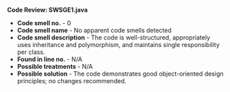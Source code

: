 **Code Review: SWSGE1.java**

- **Code smell no.** - 0
- **Code smell name** - No apparent code smells detected
- **Code smell description** - The code is well-structured, appropriately uses inheritance and polymorphism, and maintains single responsibility per class.
- **Found in line no.** - N/A
- **Possible treatments** - N/A
- **Possible solution** - The code demonstrates good object-oriented design principles; no changes recommended.